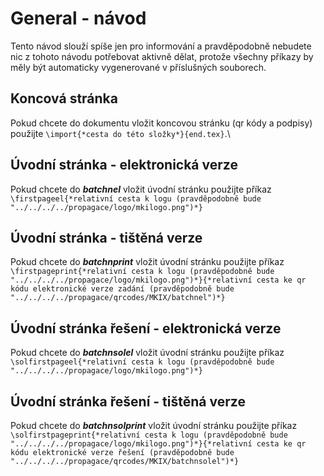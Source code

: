 # General - návod

Tento návod slouží spíše jen pro informování a pravděpodobně nebudete nic z tohoto návodu potřebovat aktivně dělat, protože všechny příkazy by měly být automaticky vygenerované v příslušných souborech.

## Koncová stránka

Pokud chcete do dokumentu vložit koncovou stránku (qr kódy a podpisy) použijte `\import{*cesta do této složky*}{end.tex}`.\

## Úvodní stránka - elektronická verze

Pokud chcete do ***batchnel*** vložit úvodní stránku použijte příkaz `\firstpageel{*relativní cesta k logu (pravděpodobně bude "../../../../propagace/logo/mkilogo.png")*}`

## Úvodní stránka - tištěná verze

Pokud chcete do ***batchnprint*** vložit úvodní stránku použijte příkaz `\firstpageprint{*relativní cesta k logu (pravděpodobně bude "../../../../propagace/logo/mkilogo.png")*}{*relativní cesta ke qr kódu elektronické verze zadání (pravděpodobně bude "../../../../propagace/qrcodes/MKIX/batchnel")*}`

## Úvodní stránka řešení - elektronická verze

Pokud chcete do ***batchnsolel*** vložit úvodní stránku použijte příkaz `\solfirstpageel{*relativní cesta k logu (pravděpodobně bude "../../../../propagace/logo/mkilogo.png")*}`

## Úvodní stránka řešení - tištěná verze

Pokud chcete do ***batchnsolprint*** vložit úvodní stránku použijte příkaz `\solfirstpageprint{*relativní cesta k logu (pravděpodobně bude "../../../../propagace/logo/mkilogo.png")*}{*relativní cesta ke qr kódu elektronické verze řešení (pravděpodobně bude "../../../../propagace/qrcodes/MKIX/batchnsolel")*}`

